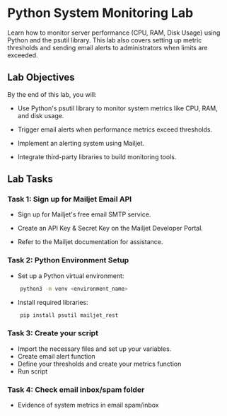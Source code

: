 # Python System Monitoring Lab
Learn how to monitor server performance (CPU, RAM, Disk Usage) using Python and the psutil library. This lab also covers setting up metric thresholds and sending email alerts to administrators when limits are exceeded.

## Lab Objectives
By the end of this lab, you will:

- Use Python's psutil library to monitor system metrics like CPU, RAM, and disk usage.

- Trigger email alerts when performance metrics exceed thresholds.

- Implement an alerting system using Mailjet.

- Integrate third-party libraries to build monitoring tools.

## Lab Tasks

### Task 1: Sign up for Mailjet Email API

- Sign up for Mailjet's free email SMTP service.

- Create an API Key & Secret Key on the Mailjet Developer Portal.

- Refer to the Mailjet documentation for assistance.

### Task 2: Python Environment Setup

- Set up a Python virtual environment:
```bash
    python3 -m venv <environment_name>
```
- Install required libraries:
```bash
    pip install psutil mailjet_rest
```

### Task 3: Create your script
- Import the necessary files and set up your variables.
- Create email alert function
- Define your thresholds and create your metrics function
- Run script

### Task 4: Check email inbox/spam folder
- Evidence of system metrics in email spam/inbox

